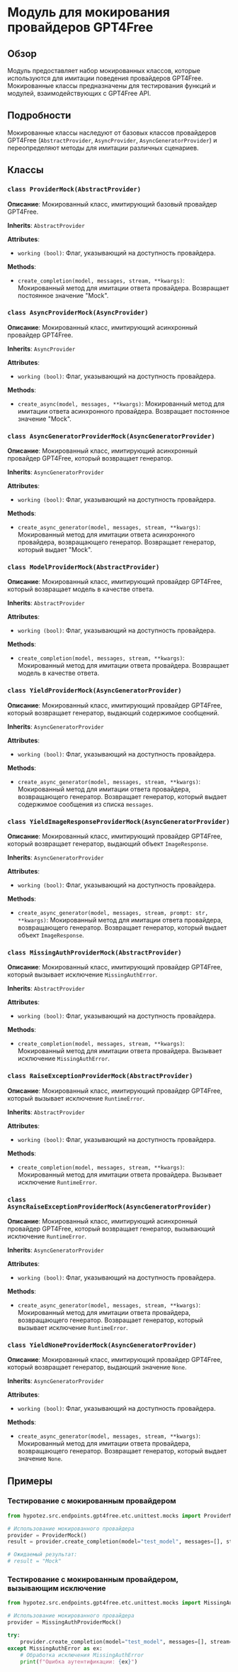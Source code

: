 # Модуль для мокирования провайдеров GPT4Free

## Обзор

Модуль предоставляет набор мокированных классов, которые используются для имитации поведения провайдеров GPT4Free. Мокированные классы предназначены для тестирования функций и модулей, взаимодействующих с GPT4Free API.

## Подробности

Мокированные классы наследуют от базовых классов провайдеров GPT4Free (`AbstractProvider`, `AsyncProvider`, `AsyncGeneratorProvider`) и переопределяют методы для имитации различных сценариев. 

## Классы

### `class ProviderMock(AbstractProvider)`

**Описание**: Мокированный класс, имитирующий базовый провайдер GPT4Free.

**Inherits**: `AbstractProvider`

**Attributes**:
- `working (bool)`: Флаг, указывающий на доступность провайдера.

**Methods**:
- `create_completion(model, messages, stream, **kwargs)`: Мокированный метод для имитации ответа провайдера. Возвращает постоянное значение "Mock".

### `class AsyncProviderMock(AsyncProvider)`

**Описание**: Мокированный класс, имитирующий асинхронный провайдер GPT4Free.

**Inherits**: `AsyncProvider`

**Attributes**:
- `working (bool)`: Флаг, указывающий на доступность провайдера.

**Methods**:
- `create_async(model, messages, **kwargs)`: Мокированный метод для имитации ответа асинхронного провайдера. Возвращает постоянное значение "Mock".

### `class AsyncGeneratorProviderMock(AsyncGeneratorProvider)`

**Описание**: Мокированный класс, имитирующий асинхронный провайдер GPT4Free, который возвращает генератор.

**Inherits**: `AsyncGeneratorProvider`

**Attributes**:
- `working (bool)`: Флаг, указывающий на доступность провайдера.

**Methods**:
- `create_async_generator(model, messages, stream, **kwargs)`: Мокированный метод для имитации ответа асинхронного провайдера, возвращающего генератор. Возвращает генератор, который выдает "Mock".

### `class ModelProviderMock(AbstractProvider)`

**Описание**: Мокированный класс, имитирующий провайдер GPT4Free, который возвращает модель в качестве ответа.

**Inherits**: `AbstractProvider`

**Attributes**:
- `working (bool)`: Флаг, указывающий на доступность провайдера.

**Methods**:
- `create_completion(model, messages, stream, **kwargs)`: Мокированный метод для имитации ответа провайдера. Возвращает модель в качестве ответа.

### `class YieldProviderMock(AsyncGeneratorProvider)`

**Описание**: Мокированный класс, имитирующий провайдер GPT4Free, который возвращает генератор, выдающий содержимое сообщений.

**Inherits**: `AsyncGeneratorProvider`

**Attributes**:
- `working (bool)`: Флаг, указывающий на доступность провайдера.

**Methods**:
- `create_async_generator(model, messages, stream, **kwargs)`: Мокированный метод для имитации ответа провайдера, возвращающего генератор. Возвращает генератор, который выдает содержимое сообщения из списка `messages`.

### `class YieldImageResponseProviderMock(AsyncGeneratorProvider)`

**Описание**: Мокированный класс, имитирующий провайдер GPT4Free, который возвращает генератор, выдающий объект `ImageResponse`.

**Inherits**: `AsyncGeneratorProvider`

**Attributes**:
- `working (bool)`: Флаг, указывающий на доступность провайдера.

**Methods**:
- `create_async_generator(model, messages, stream, prompt: str, **kwargs)`: Мокированный метод для имитации ответа провайдера, возвращающего генератор. Возвращает генератор, который выдает объект `ImageResponse`.

### `class MissingAuthProviderMock(AbstractProvider)`

**Описание**: Мокированный класс, имитирующий провайдер GPT4Free, который вызывает исключение `MissingAuthError`.

**Inherits**: `AbstractProvider`

**Attributes**:
- `working (bool)`: Флаг, указывающий на доступность провайдера.

**Methods**:
- `create_completion(model, messages, stream, **kwargs)`: Мокированный метод для имитации ответа провайдера. Вызывает исключение `MissingAuthError`.

### `class RaiseExceptionProviderMock(AbstractProvider)`

**Описание**: Мокированный класс, имитирующий провайдер GPT4Free, который вызывает исключение `RuntimeError`.

**Inherits**: `AbstractProvider`

**Attributes**:
- `working (bool)`: Флаг, указывающий на доступность провайдера.

**Methods**:
- `create_completion(model, messages, stream, **kwargs)`: Мокированный метод для имитации ответа провайдера. Вызывает исключение `RuntimeError`.

### `class AsyncRaiseExceptionProviderMock(AsyncGeneratorProvider)`

**Описание**: Мокированный класс, имитирующий асинхронный провайдер GPT4Free, который возвращает генератор, вызывающий исключение `RuntimeError`.

**Inherits**: `AsyncGeneratorProvider`

**Attributes**:
- `working (bool)`: Флаг, указывающий на доступность провайдера.

**Methods**:
- `create_async_generator(model, messages, stream, **kwargs)`: Мокированный метод для имитации ответа провайдера, возвращающего генератор. Возвращает генератор, который вызывает исключение `RuntimeError`.

### `class YieldNoneProviderMock(AsyncGeneratorProvider)`

**Описание**: Мокированный класс, имитирующий провайдер GPT4Free, который возвращает генератор, выдающий значение `None`.

**Inherits**: `AsyncGeneratorProvider`

**Attributes**:
- `working (bool)`: Флаг, указывающий на доступность провайдера.

**Methods**:
- `create_async_generator(model, messages, stream, **kwargs)`: Мокированный метод для имитации ответа провайдера, возвращающего генератор. Возвращает генератор, который выдает значение `None`.

## Примеры

### Тестирование с мокированным провайдером

```python
from hypotez.src.endpoints.gpt4free.etc.unittest.mocks import ProviderMock

# Использование мокированного провайдера
provider = ProviderMock()
result = provider.create_completion(model="test_model", messages=[], stream=False)

# Ожидаемый результат:
# result = "Mock"
```

### Тестирование с мокированным провайдером, вызывающим исключение

```python
from hypotez.src.endpoints.gpt4free.etc.unittest.mocks import MissingAuthProviderMock

# Использование мокированного провайдера
provider = MissingAuthProviderMock()

try:
    provider.create_completion(model="test_model", messages=[], stream=False)
except MissingAuthError as ex:
    # Обработка исключения MissingAuthError
    print(f"Ошибка аутентификации: {ex}")
```